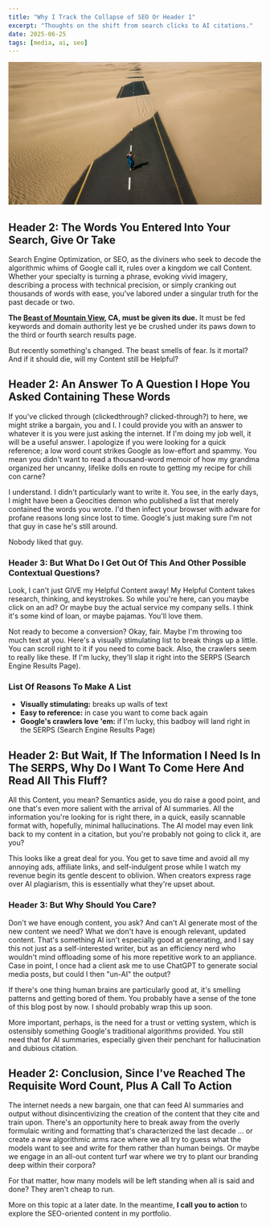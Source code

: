 ```yaml
---
title: "Why I Track the Collapse of SEO Or Header 1"
excerpt: "Thoughts on the shift from search clicks to AI citations."
date: 2025-06-25
tags: [media, ai, seo]
---
```


<a href="/assets/images/stock-photo.jpg" data-featherlight="image">
  <img src="/assets/images/stock-photo.jpg" alt="A free stock photo. I think it's nice." style="max-width: 100%; height: auto;" />
</a>

<h2>Header 2: The Words You Entered Into Your Search, Give Or Take</h2>

Search Engine Optimization, or SEO, as the diviners who seek to decode the algorithmic whims of Google call it, rules over a kingdom we call Content. Whether your specialty is turning a phrase, evoking vivid imagery, describing a process with technical precision, or simply cranking out thousands of words with ease, you've labored under a singular truth for the past decade or two. 

<strong>The <a href="https://google.com">Beast of Mountain View</a>, CA, must be given its due.</strong> It must be fed keywords and domain authority lest ye be crushed under its paws down to the third or fourth search results page. 

But recently something's changed. The beast smells of fear. Is it mortal? And if it should die, will my Content still be Helpful?

<h2>Header 2: An Answer To A Question I Hope You Asked Containing These Words</h2>

If you've clicked through (clickedthrough? clicked-through?) to here, we might strike a bargain, you and I. I could provide you with an answer to whatever it is you were just asking the internet. If I'm doing my job well, it will be a useful answer. I apologize if you were looking for a quick reference; a low word count strikes Google as low-effort and spammy. You mean you didn't want to read a thousand-word memoir of how my grandma organized her uncanny, lifelike dolls en route to getting my recipe for chili con carne? 

I understand. I didn't particularly want to write it. You see, in the early days, I might have been a Geocities demon who published a list that merely contained the words you wrote. I'd then infect your browser with adware for profane reasons long since lost to time. Google's just making sure I'm not that guy in case he's still around.

Nobody liked that guy.

<h3>Header 3: But What Do I Get Out Of This And Other Possible Contextual Questions?</h3>

Look, I can't just GIVE my Helpful Content away! My Helpful Content takes research, thinking, and keystrokes. So while you're here, can you maybe click on an ad? Or maybe buy the actual service my company sells. I think it's some kind of loan, or maybe pajamas. You'll love them. 

Not ready to become a conversion? Okay, fair. Maybe I'm throwing too much text at you. Here's a visually stimulating list to break things up a little. You can scroll right to it if you need to come back. Also, the crawlers seem to really like these. If I'm lucky, they'll slap it right into the SERPS (Search Engine Results Page).

<h3>List Of Reasons To Make A List</h3>
<ul>
<li><strong>Visually stimulating:</strong> breaks up walls of text</li>
<li><strong>Easy to reference:</strong> in case you want to come back again</li>
<li><strong>Google's crawlers love 'em:</strong> if I'm lucky, this badboy will land right in the SERPS (Search Engine Results Page)</li>
</ul>

<h2>Header 2: But Wait, If The Information I Need Is In The SERPS, Why Do I Want To Come Here And Read All This Fluff?</h2>

All this Content, you mean? Semantics aside, you do raise a good point, and one that's even more salient with the arrival of AI summaries. All the information you're looking for is right there, in a quick, easily scannable format with, hopefully, minimal hallucinations. The AI model may even link back to my content in a citation, but you're probably not going to click it, are you?

This looks like a great deal for you. You get to save time and avoid all my annoying ads, affiliate links, and self-indulgent prose while I watch my revenue begin its gentle descent to oblivion. When creators express rage over AI plagiarism, this is essentially what they're upset about. 

<h3>Header 3: But Why Should You Care?</h3> 

Don't we have enough content, you ask? And can't AI generate most of the new content we need? What we don't have is enough relevant, updated content. That's something AI isn't especially good at generating, and I say this not just as a self-interested writer, but as an efficiency nerd who wouldn't mind offloading some of his more repetitive work to an appliance. Case in point, I once had a client ask me to use ChatGPT to generate social media posts, but could I then "un-AI" the output? 

If there's one thing human brains are particularly good at, it's smelling patterns and getting bored of them. You probably have a sense of the tone of this blog post by now. I should probably wrap this up soon.  

More important, perhaps, is the need for a trust or vetting system, which is ostensibly something Google's traditional algorithms provided. You still need that for AI summaries, especially given their penchant for hallucination and dubious citation.

<h2>Header 2: Conclusion, Since I've Reached The Requisite Word Count, Plus A Call To Action</h2>

The internet needs a new bargain, one that can feed AI summaries and output without disincentivizing the creation of the content that they cite and train upon. There's an opportunity here to break away from the overly formulaic writing and formatting that's characterized the last decade ... or create a new algorithmic arms race where we all try to guess what the models want to see and write for them rather than human beings. Or maybe we engage in an all-out content turf war where we try to plant our branding deep within their corpora? 

For that matter, how many models will be left standing when all is said and done? They aren't cheap to run.

More on this topic at a later date. In the meantime, <strong>I call you to action</strong> to explore the SEO-oriented content in my portfolio. 
